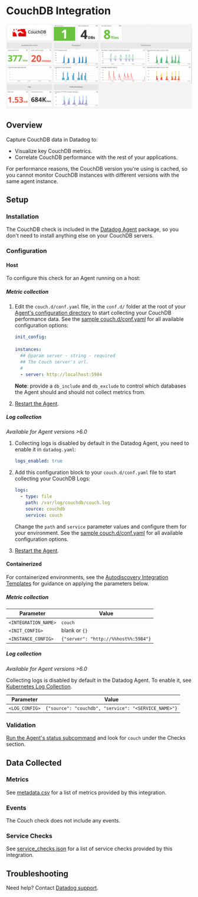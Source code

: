 # CouchDB Integration

![CouchDB dashboard][1]

## Overview

Capture CouchDB data in Datadog to:

- Visualize key CouchDB metrics.
- Correlate CouchDB performance with the rest of your applications.

For performance reasons, the CouchDB version you're using is cached, so you cannot monitor CouchDB instances with different versions with the same agent instance.

## Setup

### Installation

The CouchDB check is included in the [Datadog Agent][2] package, so you don't need to install anything else on your CouchDB servers.

### Configuration

<!-- xxx tabs xxx -->
<!-- xxx tab "Host" xxx -->

#### Host

To configure this check for an Agent running on a host:

##### Metric collection

1. Edit the `couch.d/conf.yaml` file, in the `conf.d/` folder at the root of your [Agent's configuration directory][3] to start collecting your CouchDB performance data. See the [sample couch.d/conf.yaml][4] for all available configuration options:

   ```yaml
   init_config:

   instances:
     ## @param server - string - required
     ## The Couch server's url.
     #
     - server: http://localhost:5984
   ```

    **Note**: provide a `db_include` and `db_exclude` to control which databases the Agent should and should not collect metrics from.

2. [Restart the Agent][5].

##### Log collection

_Available for Agent versions >6.0_

1. Collecting logs is disabled by default in the Datadog Agent, you need to enable it in `datadog.yaml`:

   ```yaml
   logs_enabled: true
   ```

2. Add this configuration block to your `couch.d/conf.yaml` file to start collecting your CouchDB Logs:

   ```yaml
   logs:
     - type: file
       path: /var/log/couchdb/couch.log
       source: couchdb
       service: couch
   ```

    Change the `path` and `service` parameter values and configure them for your environment. See the [sample couch.d/conf.yaml][4] for all available configuration options.

3. [Restart the Agent][5].

<!-- xxz tab xxx -->
<!-- xxx tab "Containerized" xxx -->

#### Containerized

For containerized environments, see the [Autodiscovery Integration Templates][6] for guidance on applying the parameters below.

##### Metric collection

| Parameter            | Value                                |
| -------------------- | ------------------------------------ |
| `<INTEGRATION_NAME>` | `couch`                              |
| `<INIT_CONFIG>`      | blank or `{}`                        |
| `<INSTANCE_CONFIG>`  | `{"server": "http://%%host%%:5984"}` |

##### Log collection

_Available for Agent versions >6.0_

Collecting logs is disabled by default in the Datadog Agent. To enable it, see [Kubernetes Log Collection][7].

| Parameter      | Value                                                |
| -------------- | ---------------------------------------------------- |
| `<LOG_CONFIG>` | `{"source": "couchdb", "service": "<SERVICE_NAME>"}` |

<!-- xxz tab xxx -->
<!-- xxz tabs xxx -->

### Validation

[Run the Agent's status subcommand][8] and look for `couch` under the Checks section.

## Data Collected

### Metrics

See [metadata.csv][9] for a list of metrics provided by this integration.

### Events

The Couch check does not include any events.

### Service Checks

See [service_checks.json][10] for a list of service checks provided by this integration.

## Troubleshooting

Need help? Contact [Datadog support][11].

[1]: https://raw.githubusercontent.com/DataDog/integrations-core/master/couch/images/couchdb_dashboard.png
[2]: https://app.datadoghq.com/account/settings/agent/latest
[3]: https://docs.datadoghq.com/agent/guide/agent-configuration-files/#agent-configuration-directory
[4]: https://github.com/DataDog/integrations-core/blob/master/couch/datadog_checks/couch/data/conf.yaml.example
[5]: https://docs.datadoghq.com/agent/guide/agent-commands/#start-stop-and-restart-the-agent
[6]: https://docs.datadoghq.com/agent/kubernetes/integrations/
[7]: https://docs.datadoghq.com/agent/kubernetes/log/
[8]: https://docs.datadoghq.com/agent/guide/agent-commands/#agent-status-and-information
[9]: https://github.com/DataDog/integrations-core/blob/master/couch/metadata.csv
[10]: https://github.com/DataDog/integrations-core/blob/master/couch/assets/service_checks.json
[11]: https://docs.datadoghq.com/help/
[12]: https://www.datadoghq.com/blog/monitoring-couchdb-with-datadog
